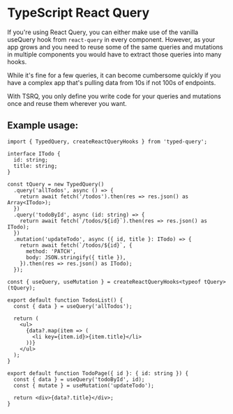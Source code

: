 # TypeScript React Query

If you're using React Query, you can either make use of the vanilla useQuery hook from `react-query` in every component. However, as your app grows and you need to reuse some of the same queries and mutations in multiple components you would have to extract those queries into many hooks.

While it's fine for a few queries, it can become cumbersome quickly if you have a complex app that's pulling data from 10s if not 100s of endpoints.

With TSRQ, you only define you write code for your queries and mutations once and reuse them wherever you want.

## Example usage:

```tsx
import { TypedQuery, createReactQueryHooks } from 'typed-query';

interface ITodo {
  id: string;
  title: string;
}

const tQuery = new TypedQuery()
  .query('allTodos', async () => {
    return await fetch('/todos').then(res => res.json() as Array<ITodo>);
  })
  .query('todoById', async (id: string) => {
    return await fetch(`/todos/${id}`).then(res => res.json() as ITodo);
  })
  .mutation('updateTodo', async ({ id, title }: ITodo) => {
    return await fetch(`/todos/${id}`, {
      method: 'PATCH',
      body: JSON.stringify({ title }),
    }).then(res => res.json() as ITodo);
  });

const { useQuery, useMutation } = createReactQueryHooks<typeof tQuery>(tQuery);

export default function TodosList() {
  const { data } = useQuery('allTodos');

  return (
    <ul>
      {data?.map(item => (
        <li key={item.id}>{item.title}</li>
      ))}
    </ul>
  );
}

export default function TodoPage({ id }: { id: string }) {
  const { data } = useQuery('todoById', id);
  const { mutate } = useMutation('updateTodo');

  return <div>{data?.title}</div>;
}
```
